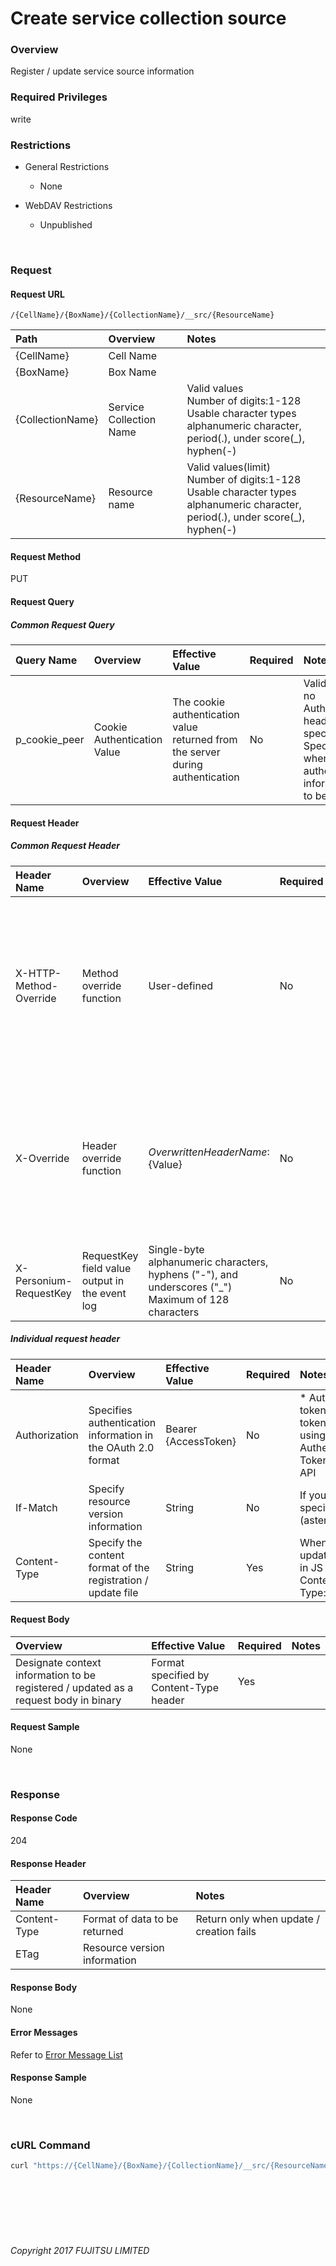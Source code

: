 # Create service collection source

### Overview

Register / update service source information

### Required Privileges

write

### Restrictions

* General Restrictions

    * None

* WebDAV Restrictions

    * Unpublished

<br>

### Request

#### Request URL

```
/{CellName}/{BoxName}/{CollectionName}/__src/{ResourceName}
```

| Path<br>             | Overview<br>                | Notes<br>                                                                                                                                    |
|:-- |:-- |:-- |
| {CellName}<br>       | Cell Name<br>               | <br>                                                                                                                                         |
| {BoxName}<br>        | Box Name<br>                | <br>                                                                                                                                         |
| {CollectionName}<br> | Service Collection Name<br> | Valid values <br>Number of digits:1-128<br>Usable character types<br>alphanumeric character, period(.), under score(_), hyphen(-)<br>        |
| {ResourceName}<br>   | Resource name<br>           | Valid values(limit) <br>Number of digits:1-128<br>Usable character types<br>alphanumeric character, period(.), under score(_), hyphen(-)<br> |

#### Request Method

PUT

#### Request Query

##### Common Request Query

| Query Name<br>    | Overview<br>                    | Effective Value<br>                                                                | Required<br> | Notes<br>                                                                                                                |
|:-- |:-- |:-- |:-- |:-- |
| p_cookie_peer<br> | Cookie Authentication Value<br> | The cookie authentication value returned from the server during authentication<br> | No<br>       | Valid only if no Authorization header specified<br>Specify this when cookie authentication information is to be used<br> |

#### Request Header

##### Common Request Header

| Header Name<br>            | Overview<br>                                       | Effective Value<br>                                                                                        | Required<br> | Notes<br>                                                                                                         |
|:-- |:-- |:-- |:-- |:-- |
| X-HTTP-Method-Override<br> | Method override function<br>                       | User-defined<br>                                                                                           | No<br>       | If you specify this value when requesting with the POST method, the specified value will be used as a method.<br> |
| X-Override<br>             | Header override function<br>                       | ${OverwrittenHeaderName}:${Value}<br>                                                                      | No<br>       | Overwrite normal HTTP header value. To overwrite multiple headers, specify multiple X-Override headers.<br>       |
| X-Personium-RequestKey<br> | RequestKey field value output in the event log<br> | Single-byte alphanumeric characters, hyphens ("-"), and underscores ("_")<br>Maximum of 128 characters<br> | No<br>       | Supported in V 1.1.7 and later<br>                                                                                |

##### Individual request header

| Header Name<br>   | Overview<br>                                                      | Effective Value<br>      | Required<br> | Notes<br>                                                                                          |
|:-- |:-- |:-- |:-- |:-- |
| Authorization<br> | Specifies authentication information in the OAuth 2.0 format<br>  | Bearer {AccessToken}<br> | No<br>       | * Authentication tokens are the tokens acquired using the Authentication Token Acquisition API<br> |
| If-Match<br>      | Specify resource version information<br>                          | String<br>               | No<br>       | If you do not specify a version *(asterisk)<br>                                                    |
| Content-Type<br>  | Specify the content format of the registration / update file <br> | String<br>               | Yes<br>      | When registering / updating resources in JS in the form<br>Content-Type:text/javascript<br>        |

#### Request Body

| Overview<br>                                                                             | Effective Value<br>                         | Required<br> | Notes<br> |
|:-- |:-- |:-- |:-- |
| Designate context information to be registered / updated as a request body in binary<br> | Format specified by Content-Type header<br> | Yes<br>      | <br>      |

#### Request Sample

None

<br>

### Response

#### Response Code

204

#### Response Header

| Header Name<br>  | Overview<br>                      | Notes<br>                                    |
|:-- |:-- |:-- |
| Content-Type<br> | Format of data to be returned<br> | Return only when update / creation fails<br> |
| ETag<br>         | Resource version information<br>  | <br>                                         |

#### Response Body

None

#### Error Messages

Refer to [Error Message List](004_Error_Messages.html)

#### Response Sample

None

<br>

### cURL Command

```sh
curl "https://{CellName}/{BoxName}/{CollectionName}/__src/{ResourceName}" -X PUT -i  -H 'Authorization: Bearer {AccessToken}' -H 'Accept: application/json' -H 'Content-Type:text/javascript' -d '[File contents]'
```

<br><br><br><br><br>

###### Copyright 2017 FUJITSU LIMITED